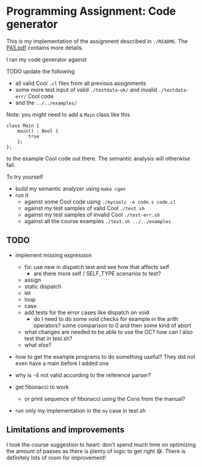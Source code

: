 # Programming Assignment: Code generator

This is my implementation of the assignment described in `./README`. The
[PA5.pdf](https://web.stanford.edu/class/cs143/handouts/PA4.pdf) contains more details.

I ran my code generator against

TODO update the following

* all valid Cool `.cl` files from all previous assignments
* some more test input of valid `./testdata-ok/` and invalid `./testdata-err/` Cool code
* and the `../../examples/`

Note: you might need to add a `Main` class like this

```
class Main {
	main() : Bool {
		true
	};
};
```

to the example Cool code out there. The semantic analysis will otherwise fail.

To try yourself

* build my semantic analyzer using `make cgen`
* run it
  * against some Cool code using `./mycoolc -o code.s code.cl`
  * against my test samples of valid Cool `./test.sh`
  * against my test samples of invalid Cool `./test-err.sh`
  * against all the course examples `./test.sh ../../examples`

## TODO

* implement missing expression
  * fix: use new in dispatch test and see how that affects self
    * are there more self / SELF_TYPE scenarios to test?
  * assign
  * static dispatch
  * let
  * loop
  * case
  * add tests for the error cases like dispatch on void
    * do I need to do some void checks for example in the arith operators? some comparison to 0 and
      then some kind of abort
  * what changes are needed to be able to use the GC? how can I also test that in test.sh?
  * what else?

* how to get the example programs to do something useful? They did not even have a main before I
added one
* why is -4 not valid according to the reference parser?
* get fibonacci to work
  * or print sequence of fibonacci using the Cons from the manual?

* run only my implementation in the `my` case in test.sh

## Limitations and improvements

I took the course suggestion to heart: don't spend much time on optimizing the amount of passes as
there is plenty of logic to get right 😅. There is definitely lots of room for improvement!


